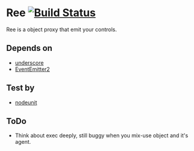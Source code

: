 Ree [![Build Status](https://secure.travis-ci.org/caasi/Ree.png)](http://travis-ci.org/caasi/Ree)
===

Ree is a object proxy that emit your controls.

Depends on
----------

*   [underscore](http://underscorejs.org)
*   [EventEmitter2](https://github.com/hij1nx/EventEmitter2)

Test by
-------

*   [nodeunit](https://github.com/caolan/nodeunit)

ToDo
----

*   Think about exec deeply, still buggy when you mix-use object and it's agent.
